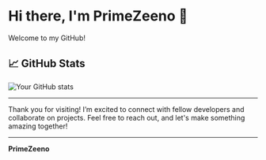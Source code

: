 # Hi there, I'm PrimeZeeno 👋

Welcome to my GitHub!


## 📈 GitHub Stats

![Your GitHub stats](https://github-readme-stats.vercel.app/api?username=klasicj&show_icons=true&theme=radical)

---

Thank you for visiting! I’m excited to connect with fellow developers and collaborate on projects. Feel free to reach out, and let's make something amazing together!

---

**PrimeZeeno**
